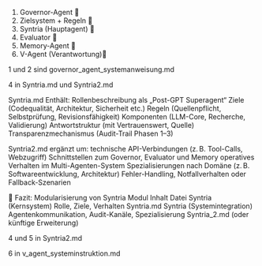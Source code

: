 1. Governor-Agent         🧭
2. Zielsystem + Regeln    🎯
4. Syntria (Hauptagent)   🤖
4. Evaluator              🧪
5. Memory-Agent           💾
6. V-Agent (Verantwortung)🧠


1 und 2 sind governor_agent_systemanweisung.md

4 in Syntria.md und Syntria2.md

Syntria.md Enthält:
Rollenbeschreibung als „Post-GPT Superagent“
Ziele (Codequalität, Architektur, Sicherheit etc.)
Regeln (Quellenpflicht, Selbstprüfung, Revisionsfähigkeit)
Komponenten (LLM-Core, Recherche, Validierung)
Antwortstruktur (mit Vertrauenswert, Quelle)
Transparenzmechanismus (Audit-Trail Phasen 1–3)

Syntria2.md ergänzt um:
technische API-Verbindungen (z. B. Tool-Calls, Webzugriff)
Schnittstellen zum Governor, Evaluator und Memory
operatives Verhalten im Multi-Agenten-System
Spezialisierungen nach Domäne (z. B. Softwareentwicklung, Architektur)
Fehler-Handling, Notfallverhalten oder Fallback-Szenarien

🧩 Fazit: Modularisierung von Syntria
Modul	Inhalt	Datei
Syntria (Kernsystem)	Rolle, Ziele, Verhalten	Syntria.md
Syntria (Systemintegration)	Agentenkommunikation, Audit-Kanäle, Spezialisierung	Syntria_2.md (oder künftige Erweiterung)

4 und 5 in Syntria2.md

6 in v_agent_systeminstruktion.md